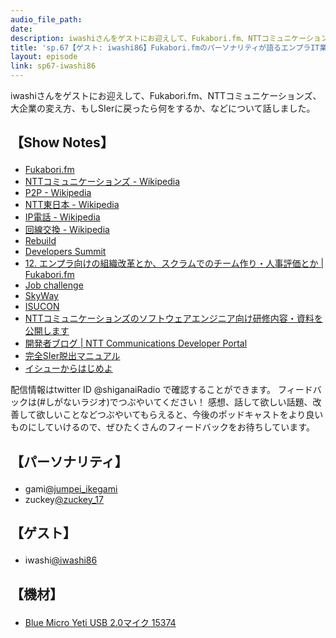 ```yaml
---
audio_file_path: 
date: 
description: iwashiさんをゲストにお迎えして、Fukabori.fm、NTTコミュニケーションズ、大企業の変え方、もしSIerに戻ったら何をするか、などについて話しました。
title: 'sp.67【ゲスト: iwashi86】Fukabori.fmのパーソナリティが語るエンプラIT業界の課題と大企業に楽しく変化を起こす方法'
layout: episode
link: sp67-iwashi86
---
```


<p><span>iwashiさんをゲストにお迎えして、Fukabori.fm、NTTコミュニケーションズ、大企業の変え方、もしSIerに戻ったら何をするか、などについて話しました。</span></p>
<h2>
  <p>【Show Notes】</p>
</h2>
<ul>
  <li><a href="https://fukabori.fm/" target="_blank">Fukabori.fm</a></li>
  <li><a href="https://ja.wikipedia.org/wiki/NTT%E3%82%B3%E3%83%9F%E3%83%A5%E3%83%8B%E3%82%B1%E3%83%BC%E3%82%B7%E3%83%A7%E3%83%B3%E3%82%BA" target="_blank">NTTコミュニケーションズ - Wikipedia</a></li>
  <li><a href="https://ja.wikipedia.org/wiki/Peer_to_Peer" target="_blank">P2P - Wikipedia</a></li>
  <li><a href="https://ja.wikipedia.org/wiki/%E6%9D%B1%E6%97%A5%E6%9C%AC%E9%9B%BB%E4%BF%A1%E9%9B%BB%E8%A9%B1" target="_blank">NTT東日本 - Wikipedia</a></li>
  <li><a href="https://ja.wikipedia.org/wiki/IP%E9%9B%BB%E8%A9%B1" target="_blank">IP電話 - Wikipedia</a></li>
  <li><a href="https://ja.wikipedia.org/wiki/%E5%9B%9E%E7%B7%9A%E4%BA%A4%E6%8F%9B" target="_blank">回線交換 - Wikipedia</a></li>
  <li><a href="https://rebuild.fm/" target="_blank">Rebuild</a></li>
  <li><a href="https://event.shoeisha.jp/devsumi" target="_blank">Developers Summit</a></li>
  <li><a href="https://fukabori.fm/episode/12" target="_blank">12. エンプラ向けの組織改革とか、スクラムでのチーム作り・人事評価とか | Fukabori.fm</a></li>
  <li><a href="https://n-jobchallenge.jp/" target="_blank">Job challenge</a></li>
  <li><a href="https://webrtc.ecl.ntt.com/" target="_blank">SkyWay</a></li>
  <li><a href="http://isucon.net/" target="_blank">ISUCON</a></li>
  <li><a href="https://developer.ntt.com/ja/blog/7bd554e6-30df-4c33-9e94-7e4202bdf2c0" target="_blank">NTTコミュニケーションズのソフトウェアエンジニア向け研修内容・資料を公開します</a></li>
  <li><a href="https://developer.ntt.com/ja/blog" target="_blank">開発者ブログ | NTT Communications Developer Portal</a></li>
  <li><a href="https://www.amazon.co.jp/dp/B07TM9LWTN" target="_blank">完全SIer脱出マニュアル</a></li>
  <li><a href="https://www.amazon.co.jp/dp/4862760856" target="_blank">イシューからはじめよ</a></li>
</ul>
<p><span>
  配信情報はtwitter ID @shiganaiRadio で確認することができます。
  フィードバックは(#しがないラジオ)でつぶやいてください！
  感想、話して欲しい話題、改善して欲しいことなどつぶやいてもらえると、今後のポッドキャストをより良いものにしていけるので、ぜひたくさんのフィードバックをお待ちしています。
</span></p>
<h2>
  <p>【パーソナリティ】</p>
</h2>
<ul>
  <li>gami<a href="https://twitter.com/jumpei_ikegami" target="_blank">@jumpei_ikegami</a></li>
  <li>zuckey<a href="https://twitter.com/zuckey_17" target="_blank">@zuckey_17</a></li>
</ul>
<h2>
  <p>【ゲスト】</p>
</h2>
<ul>
  <li>iwashi<a href="https://twitter.com/iwashi86" target="_blank">@iwashi86</a></li>
</ul>
<h2>
  <p>【機材】</p>
</h2>
<ul>
  <li><a href="http://amzn.to/2tlkud3" target="_blank">Blue Micro Yeti USB 2.0マイク 15374</a></li>
</ul>